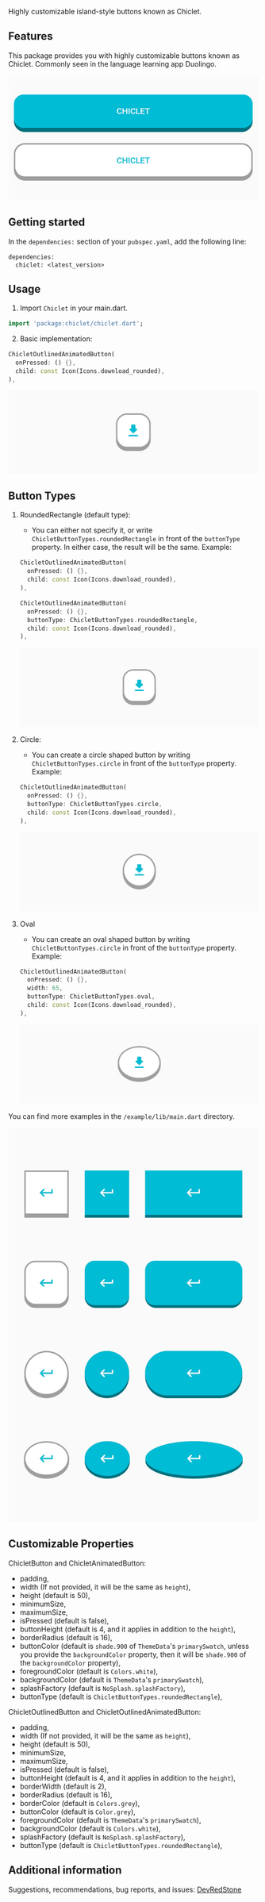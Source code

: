 <!--
This README describes the package. If you publish this package to pub.dev,
this README's contents appear on the landing page for your package.

For information about how to write a good package README, see the guide for
[writing package pages](https://dart.dev/guides/libraries/writing-package-pages).

For general information about developing packages, see the Dart guide for
[creating packages](https://dart.dev/guides/libraries/create-library-packages)
and the Flutter guide for
[developing packages and plugins](https://flutter.dev/developing-packages).
-->

Highly customizable island-style buttons known as Chiclet.

## Features

This package provides you with highly customizable buttons known as Chiclet. Commonly seen in the language learning app Duolingo.

![Chiclet](/assets/intro.jpg)

## Getting started

In the ```dependencies:``` section of your ```pubspec.yaml```, add the following line:
```
dependencies:
  chiclet: <latest_version>
```

## Usage

1. Import `Chiclet` in your main.dart.
```dart
import 'package:chiclet/chiclet.dart';
```
2. Basic implementation:
```dart
ChicletOutlinedAnimatedButton(
  onPressed: () {},
  child: const Icon(Icons.download_rounded),
),
```

![Chiclet](/assets/ChicletButtonTypes.roundedRectangle.jpg)

## Button Types

1. RoundedRectangle (default type):
   - You can either not specify it, or write ```ChicletButtonTypes.roundedRectangle``` in front of the ```buttonType``` property. In either case, the result will be the same. Example:
   ```dart
   ChicletOutlinedAnimatedButton(
     onPressed: () {},
     child: const Icon(Icons.download_rounded),
   ),
   ```
   ```dart
   ChicletOutlinedAnimatedButton(
     onPressed: () {},
     buttonType: ChicletButtonTypes.roundedRectangle,
     child: const Icon(Icons.download_rounded),
   ),
   ```
   
   ![Chiclet](/assets/ChicletButtonTypes.roundedRectangle.jpg)
   
2. Circle:
   - You can create a circle shaped button by writing ```ChicletButtonTypes.circle``` in front of the ```buttonType``` property. Example:
   ```dart
   ChicletOutlinedAnimatedButton(
     onPressed: () {},
     buttonType: ChicletButtonTypes.circle,
     child: const Icon(Icons.download_rounded),
   ),
   ```
   
   ![Chiclet](/assets/ChicletButtonTypes.circle.jpg)
   
3. Oval
   - You can create an oval shaped button by writing ```ChicletButtonTypes.circle``` in front of the ```buttonType``` property. Example:
   ```dart
   ChicletOutlinedAnimatedButton(
     onPressed: () {},
     width: 65,
     buttonType: ChicletButtonTypes.oval,
     child: const Icon(Icons.download_rounded),
   ),
   ```
   
   ![Chiclet](/assets/ChicletButtonTypes.oval.jpg)
   
You can find more examples in the ```/example/lib/main.dart``` directory.

![Chiclet](/assets/example.jpg)

## Customizable Properties

ChicletButton and ChicletAnimatedButton:

* padding,
* width (If not provided, it will be the same as `height`),
* height (default is 50),
* minimumSize,
* maximumSize,
* isPressed (default is false),
* buttonHeight (default is 4, and it applies in addition to the ```height```),
* borderRadius (default is 16),
* buttonColor (default is ```shade.900``` of ```ThemeData```'s ```primarySwatch```, unless you provide the ```backgroundColor``` property, then it will be ```shade.900``` of the ```backgroundColor``` property),
* foregroundColor (default is ```Colors.white```),
* backgroundColor (default is ```ThemeData```'s ```primarySwatch```),
* splashFactory (default is ```NoSplash.splashFactory```),
* buttonType (default is ```ChicletButtonTypes.roundedRectangle```),

ChicletOutlinedButton and ChicletOutlinedAnimatedButton:

* padding,
* width (If not provided, it will be the same as `height`),
* height (default is 50),
* minimumSize,
* maximumSize,
* isPressed (default is false),
* buttonHeight (default is 4, and it applies in addition to the ```height```),
* borderWidth (default is 2),
* borderRadius (default is 16),
* borderColor (default is ```Colors.grey```),
* buttonColor (default is ```Color.grey```),
* foregroundColor (default is ```ThemeData```'s ```primarySwatch```),
* backgroundColor (default is ```Colors.white```),
* splashFactory (default is ```NoSplash.splashFactory```),
* buttonType (default is ```ChicletButtonTypes.roundedRectangle```),

## Additional information

Suggestions, recommendations, bug reports, and issues:
[DevRedStone](DevRedStone.github.io)
